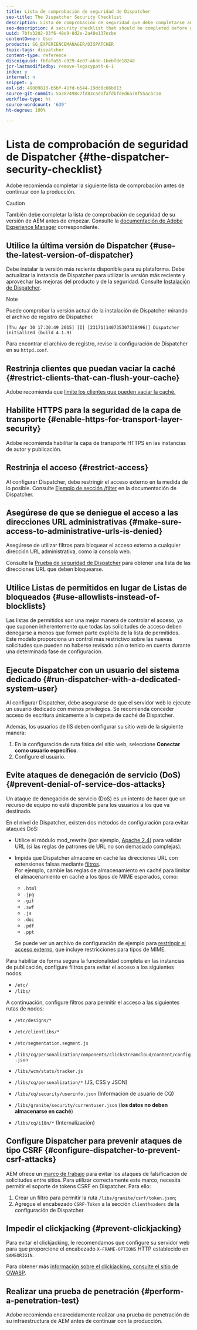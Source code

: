 ```yaml
---
title: Lista de comprobación de seguridad de Dispatcher
seo-title: The Dispatcher Security Checklist
description: Lista de comprobación de seguridad que debe completarse antes de continuar con la producción.
seo-description: A security checklist that should be completed before going on production.
uuid: 7bfa3202-03f6-48e9-8d2e-2a40e137ecbe
contentOwner: User
products: SG_EXPERIENCEMANAGER/DISPATCHER
topic-tags: dispatcher
content-type: reference
discoiquuid: fbfafa55-c029-4ed7-ab3e-1bebfde18248
jcr-lastmodifiedby: remove-legacypath-6-1
index: y
internal: n
snippet: y
exl-id: 49009810-b5bf-41fd-b544-19dd0c06b013
source-git-commit: 5a387498c7fd83cad1fafdbfded6a78f55acbc14
workflow-type: ht
source-wordcount: '639'
ht-degree: 100%

---
```


# Lista de comprobación de seguridad de Dispatcher {#the-dispatcher-security-checklist}

<!-- 

Comment Type: remark
Last Modified By: unknown unknown (ims-author-00AF43764F54BE740A490D44@AdobeID)
Last Modified Date: 2015-06-05T05:14:35.365-0400

<p>Food for thought listed on <a href="https://jira.corp.adobe.com/browse/DOC-5649">DOC-5649</a>. To be considered while proof-reading.</p> 
<p> </p>

 -->

Adobe recomienda completar la siguiente lista de comprobación antes de continuar con la producción.

>[!CAUTION]
>
>También debe completar la lista de comprobación de seguridad de su versión de AEM antes de empezar. Consulte la [documentación de Adobe Experience Manager](https://helpx.adobe.com/es/experience-manager/6-5/sites/administering/using/security-checklist.html) correspondiente.

## Utilice la última versión de Dispatcher {#use-the-latest-version-of-dispatcher}

Debe instalar la versión más reciente disponible para su plataforma. Debe actualizar la instancia de Dispatcher para utilizar la versión más reciente y aprovechar las mejoras del producto y de la seguridad. Consulte [Instalación de Dispatcher](dispatcher-install.md).

>[!NOTE]
>
>Puede comprobar la versión actual de la instalación de Dispatcher mirando el archivo de registro de Dispatcher.
>
>`[Thu Apr 30 17:30:49 2015] [I] [23171(140735307338496)] Dispatcher initialized (build 4.1.9)`
>
>Para encontrar el archivo de registro, revise la configuración de Dispatcher en su `httpd.conf`.

## Restrinja clientes que puedan vaciar la caché {#restrict-clients-that-can-flush-your-cache}

Adobe recomienda que [limite los clientes que pueden vaciar la caché.](dispatcher-configuration.md#limiting-the-clients-that-can-flush-the-cache)

## Habilite HTTPS para la seguridad de la capa de transporte {#enable-https-for-transport-layer-security}

Adobe recomienda habilitar la capa de transporte HTTPS en las instancias de autor y publicación.

<!-- 

Comment Type: remark
Last Modified By: unknown unknown (ims-author-00AF43764F54BE740A490D44@AdobeID)
Last Modified Date: 2015-06-26T04:41:28.841-0400

<p>Recommended to have SSL termination, front end SSL.</p> 
<p>Question is do we want to have SSL communication between dispatcher and AEM instances (publish and/or author).</p> 
<p>We might want to have two items:</p> 
<ul> 
 <li>MUST HTTPS clients -&gt; dispatcher / load balancer</li> 
 <li>NICE load balancer -&gt; dispatcher<br /> </li> 
 <li>NICE dispatcher -&gt; instances if sensitive information such as credit cards / or infrastructure requirements such as DMZ</li> 
</ul>

 -->

## Restrinja el acceso {#restrict-access}

Al configurar Dispatcher, debe restringir el acceso externo en la medida de lo posible. Consulte [Ejemplo de sección /filter](dispatcher-configuration.md#main-pars_184_1_title) en la documentación de Dispatcher.

## Asegúrese de que se deniegue el acceso a las direcciones URL administrativas {#make-sure-access-to-administrative-urls-is-denied}

Asegúrese de utilizar filtros para bloquear el acceso externo a cualquier dirección URL administrativa, como la consola web.

Consulte la [Prueba de seguridad de Dispatcher](dispatcher-configuration.md#testing-dispatcher-security) para obtener una lista de las direcciones URL que deben bloquearse.

## Utilice Listas de permitidos en lugar de Listas de bloqueados {#use-allowlists-instead-of-blocklists}

Las listas de permitidos son una mejor manera de controlar el acceso, ya que suponen inherentemente que todas las solicitudes de acceso deben denegarse a menos que formen parte explícita de la lista de permitidos. Este modelo proporciona un control más restrictivo sobre las nuevas solicitudes que pueden no haberse revisado aún o tenido en cuenta durante una determinada fase de configuración.

## Ejecute Dispatcher con un usuario del sistema dedicado {#run-dispatcher-with-a-dedicated-system-user}

Al configurar Dispatcher, debe asegurarse de que el servidor web lo ejecute un usuario dedicado con menos privilegios. Se recomienda conceder acceso de escritura únicamente a la carpeta de caché de Dispatcher.

Además, los usuarios de IIS deben configurar su sitio web de la siguiente manera:

1. En la configuración de ruta física del sitio web, seleccione **Conectar como usuario específico**.
1. Configure el usuario.

## Evite ataques de denegación de servicio (DoS) {#prevent-denial-of-service-dos-attacks}

Un ataque de denegación de servicio (DoS) es un intento de hacer que un recurso de equipo no esté disponible para los usuarios a los que va destinado.

En el nivel de Dispatcher, existen dos métodos de configuración para evitar ataques DoS: [](https://experienceleague.adobe.com/docs/?lang=es#/filter (Filtros))

* Utilice el módulo mod_rewrite (por ejemplo, [Apache 2.4](https://httpd.apache.org/docs/2.4/mod/mod_rewrite.html)) para validar URL (si las reglas de patrones de URL no son demasiado complejas).

* Impida que Dispatcher almacene en caché las direcciones URL con extensiones falsas mediante [filtros](dispatcher-configuration.md#configuring-access-to-conten-tfilter).\
   Por ejemplo, cambie las reglas de almacenamiento en caché para limitar el almacenamiento en caché a los tipos de MIME esperados, como:

   * `.html`
   * `.jpg`
   * `.gif`
   * `.swf`
   * `.js`
   * `.doc`
   * `.pdf`
   * `.ppt`

   Se puede ver un archivo de configuración de ejemplo para [restringir el acceso externo](#restrict-access), que incluye restricciones para tipos de MIME.

Para habilitar de forma segura la funcionalidad completa en las instancias de publicación, configure filtros para evitar el acceso a los siguientes nodos:

* `/etc/`
* `/libs/`

A continuación, configure filtros para permitir el acceso a las siguientes rutas de nodos:

* `/etc/designs/*`
* `/etc/clientlibs/*`
* `/etc/segmentation.segment.js`
* `/libs/cq/personalization/components/clickstreamcloud/content/config.json`
* `/libs/wcm/stats/tracker.js`
* `/libs/cq/personalization/*` (JS, CSS y JSON)
* `/libs/cq/security/userinfo.json` (Información de usuario de CQ)
* `/libs/granite/security/currentuser.json` (**los datos no deben almacenarse en caché**)

* `/libs/cq/i18n/*` (Internalización)

<!-- 

Comment Type: remark
Last Modified By: unknown unknown (ims-author-00AF43764F54BE740A490D44@AdobeID)
Last Modified Date: 2015-06-26T04:38:17.016-0400

<p>We need to highlight whether a path applies to all versions or specific ones.<br /> </p>

 -->

## Configure Dispatcher para prevenir ataques de tipo CSRF {#configure-dispatcher-to-prevent-csrf-attacks}

AEM ofrece un [marco de trabajo](https://experienceleague.adobe.com/docs/experience-manager-release-information/aem-release-updates/previous-updates/aem-previous-versions.html?lang=es) para evitar los ataques de falsificación de solicitudes entre sitios. Para utilizar correctamente este marco, necesita permitir el soporte de tokens CSRF en Dispatcher. Para ello:

1. Crear un filtro para permitir la ruta `/libs/granite/csrf/token.json`;
1. Agregue el encabezado `CSRF-Token` a la sección `clientheaders` de la configuración de Dispatcher.

## Impedir el clickjacking {#prevent-clickjacking}

Para evitar el clickjacking, le recomendamos que configure su servidor web para que proporcione el encabezado `X-FRAME-OPTIONS` HTTP establecido en `SAMEORIGIN`.

Para obtener más [información sobre el clickjacking, consulte el sitio de OWASP](https://owasp.org/www-community/attacks/Clickjacking).

## Realizar una prueba de penetración {#perform-a-penetration-test}

Adobe recomienda encarecidamente realizar una prueba de penetración de su infraestructura de AEM antes de continuar con la producción.
